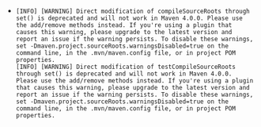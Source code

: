 - ```
  [INFO] [WARNING] Direct modification of compileSourceRoots through set() is deprecated and will not work in Maven 4.0.0. Please use the add/remove methods instead. If you're using a plugin that causes this warning, please upgrade to the latest version and report an issue if the warning persists. To disable these warnings, set -Dmaven.project.sourceRoots.warningsDisabled=true on the command line, in the .mvn/maven.config file, or in project POM properties.
  [INFO] [WARNING] Direct modification of testCompileSourceRoots through set() is deprecated and will not work in Maven 4.0.0. Please use the add/remove methods instead. If you're using a plugin that causes this warning, please upgrade to the latest version and report an issue if the warning persists. To disable these warnings, set -Dmaven.project.sourceRoots.warningsDisabled=true on the command line, in the .mvn/maven.config file, or in project POM properties.
  
  ```